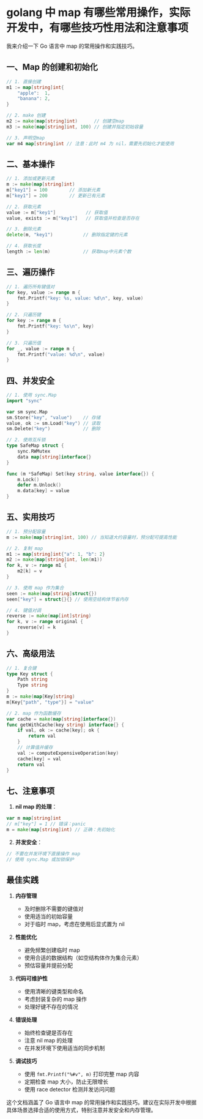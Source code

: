 # golang 中 map 有哪些常用操作，实际开发中，有哪些技巧性用法和注意事项

我来介绍一下 Go 语言中 map 的常用操作和实践技巧。


## 一、Map 的创建和初始化

```go
// 1. 直接创建
m1 := map[string]int{
    "apple":  1,
    "banana": 2,
}

// 2. make 创建
m2 := make(map[string]int)      // 创建空map
m3 := make(map[string]int, 100) // 创建并指定初始容量

// 3. 声明空map
var m4 map[string]int // 注意：此时 m4 为 nil，需要先初始化才能使用
```

## 二、基本操作

```go
// 1. 添加或更新元素
m := make(map[string]int)
m["key1"] = 100        // 添加新元素
m["key1"] = 200        // 更新已有元素

// 2. 获取元素
value := m["key1"]           // 获取值
value, exists := m["key1"]   // 获取值并检查是否存在

// 3. 删除元素
delete(m, "key1")           // 删除指定键的元素

// 4. 获取长度
length := len(m)            // 获取map中元素个数
```

## 三、遍历操作

```go
// 1. 遍历所有键值对
for key, value := range m {
    fmt.Printf("key: %s, value: %d\n", key, value)
}

// 2. 只遍历键
for key := range m {
    fmt.Printf("key: %s\n", key)
}

// 3. 只遍历值
for _, value := range m {
    fmt.Printf("value: %d\n", value)
}
```

## 四、并发安全

```go
// 1. 使用 sync.Map
import "sync"

var sm sync.Map
sm.Store("key", "value")    // 存储
value, ok := sm.Load("key") // 读取
sm.Delete("key")            // 删除

// 2. 使用互斥锁
type SafeMap struct {
    sync.RWMutex
    data map[string]interface{}
}

func (m *SafeMap) Set(key string, value interface{}) {
    m.Lock()
    defer m.Unlock()
    m.data[key] = value
}
```

## 五、实用技巧

```go
// 1. 预分配容量
m := make(map[string]int, 100) // 当知道大约容量时，预分配可提高性能

// 2. 复制 map
m1 := map[string]int{"a": 1, "b": 2}
m2 := make(map[string]int, len(m1))
for k, v := range m1 {
    m2[k] = v
}

// 3. 使用 map 作为集合
seen := make(map[string]struct{})
seen["key"] = struct{}{} // 使用空结构体节省内存

// 4. 键值对调
reverse := make(map[int]string)
for k, v := range original {
    reverse[v] = k
}
```

## 六、高级用法

```go
// 1. 复合键
type Key struct {
    Path string
    Type string
}
m := make(map[Key]string)
m[Key{"path", "type"}] = "value"

// 2. map 作为函数缓存
var cache = make(map[string]interface{})
func getWithCache(key string) interface{} {
    if val, ok := cache[key]; ok {
        return val
    }
    // 计算值并缓存
    val := computeExpensiveOperation(key)
    cache[key] = val
    return val
}
```

## 七、注意事项

1. **nil map 的处理**：
```go
var m map[string]int
// m["key"] = 1 // 错误：panic
m = make(map[string]int) // 正确：先初始化
```

2. **并发安全**：
```go
// 不要在并发环境下直接操作 map
// 使用 sync.Map 或加锁保护
```

## 最佳实践

1. **内存管理**
   - 及时删除不需要的键值对
   - 使用适当的初始容量
   - 对于临时 map，考虑在使用后显式置为 nil

2. **性能优化**
   - 避免频繁创建临时 map
   - 使用合适的数据结构（如空结构体作为集合元素）
   - 预估容量并提前分配

3. **代码可维护性**
   - 使用清晰的键类型和命名
   - 考虑封装复杂的 map 操作
   - 处理好键不存在的情况

4. **错误处理**
   - 始终检查键是否存在
   - 注意 nil map 的处理
   - 在并发环境下使用适当的同步机制

5. **调试技巧**
   - 使用 `fmt.Printf("%#v", m)` 打印完整 map 内容
   - 定期检查 map 大小，防止无限增长
   - 使用 race detector 检测并发访问问题


这个文档涵盖了 Go 语言中 map 的常用操作和实践技巧。建议在实际开发中根据具体场景选择合适的使用方式，特别注意并发安全和内存管理。
